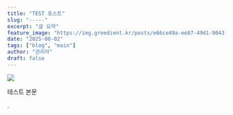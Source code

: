 ```yaml
---
title: "TEST 포스트"
slug: "-----"
excerpt: "글 요약"
feature_image: "https://img.greedient.kr/posts/e66ce49a-ee87-49d1-9043-bac203217144/optimized/c7f003cf-39b5-452b-8f6c-a7a742bfe1b5-20250611_114424-2.webp"
date: "2025-08-02"
tags: ["blog", "main"]
author: "관리자"
draft: false
---
```



![](https://img.greedient.kr/posts/e66ce49a-ee87-49d1-9043-bac203217144/optimized/c7f003cf-39b5-452b-8f6c-a7a742bfe1b5-20250611_114424-2.webp)

테스트 본문

.